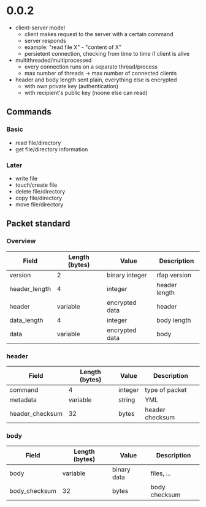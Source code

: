 
# 0.0.2

 - client-server model
   - client makes request to the server with a certain command
   - server responds
   - example: "read file X" - "content of X"
   - persietent connection, checking from time to time if client is alive
 - multithreaded/multiprocessed
   - every connection runs on a separate thread/process
   - max number of threads -> max number of connected clients
 - header and body length sent plain, everything else is encrypted
   - with own private key (authentication)
   - with recipient's public key (noone else can read)

## Commands

### Basic

 - read file/directory
 - get file/directory information

### Later

 - write file
 - touch/create file
 - delete file/directory
 - copy file/directory
 - move file/directory

## Packet standard

### Overview

| Field         | Length (bytes) | Value          | Description   |
|---------------|----------------|----------------|---------------|
| version       | 2              | binary integer | rfap version  |
| header_length | 4              | integer        | header length |
| header        | variable       | encrypted data | header        |
| data_length   | 4              | integer        | body length   |
| data          | variable       | encrypted data | body          |

### header

| Field           | Length (bytes) | Value   | Description     |
|-----------------|----------------|---------|-----------------|
| command         | 4              | integer | type of packet  |
| metadata        | variable       | string  | YML             |
| header_checksum | 32             | bytes   | header checksum |

### body

| Field         | Length (bytes) | Value       | Description   |
|---------------|----------------|-------------|---------------|
| body          | variable       | binary data | files, ...    |
| body_checksum | 32             | bytes       | body checksum |

